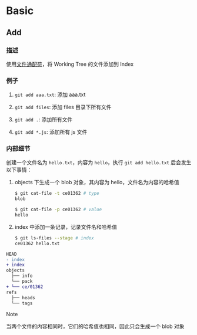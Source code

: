 # Basic

## Add

### 描述

使用[文件通配符]()，将 Working Tree 的文件添加到 Index

### 例子

1. `git add aaa.txt`: 添加 aaa.txt

2. `git add files`: 添加 files 目录下所有文件

3. `git add .`: 添加所有文件

4. `git add *.js`: 添加所有 js 文件

### 内部细节

创建一个文件名为 `hello.txt`，内容为 `hello`，执行 `git add hello.txt` 后会发生以下事情：

1. objects 下生成一个 blob 对象，其内容为 hello，文件名为内容的哈希值

   ```sh
   $ git cat-file -t ce01362 # type
   blob

   $ git cat-file -p ce01362 # value
   hello
   ```

2. index 中添加一条记录，记录文件名和哈希值
   ```sh
   $ git ls-files --stage # index
   ce01362 hello.txt
   ```

```diff
HEAD
- index
+ index
objects
  ├── info
  └── pack
+ └── ce/01362
refs
  ├── heads
  └── tags
```

> [!NOTE]
> 当两个文件的内容相同时，它们的哈希值也相同，因此只会生成一个 blob 对象
